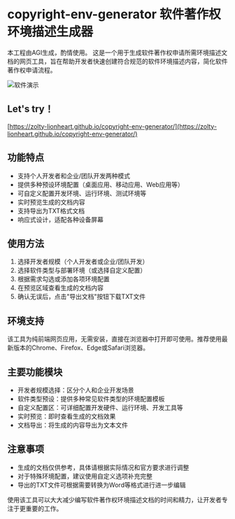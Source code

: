 # copyright-env-generator 软件著作权环境描述生成器
本工程由AGI生成，酌情使用。
这是一个用于生成软件著作权申请所需环境描述文档的网页工具，旨在帮助开发者快速创建符合规范的软件环境描述内容，简化软件著作权申请流程。

![软件演示](intro.gif)

## Let's try！
[https://zolty-lionheart.github.io/copyright-env-generator/](https://zolty-lionheart.github.io/copyright-env-generator/)
## 功能特点

- 支持个人开发者和企业/团队开发两种模式
- 提供多种预设环境配置（桌面应用、移动应用、Web应用等）
- 可自定义配置开发环境、运行环境、测试环境等
- 实时预览生成的文档内容
- 支持导出为TXT格式文档
- 响应式设计，适配各种设备屏幕

## 使用方法

1. 选择开发者规模（个人开发者或企业/团队开发）
2. 选择软件类型与部署环境（或选择自定义配置）
3. 根据需求勾选或添加各项环境配置
4. 在预览区域查看生成的文档内容
5. 确认无误后，点击"导出文档"按钮下载TXT文件

## 环境支持

该工具为纯前端网页应用，无需安装，直接在浏览器中打开即可使用。推荐使用最新版本的Chrome、Firefox、Edge或Safari浏览器。

## 主要功能模块

- 开发者规模选择：区分个人和企业开发场景
- 软件类型预设：提供多种常见软件类型的环境配置模板
- 自定义配置区：可详细配置开发硬件、运行环境、开发工具等
- 实时预览：即时查看生成的文档效果
- 文档导出：将生成的内容导出为文本文件

## 注意事项

- 生成的文档仅供参考，具体请根据实际情况和官方要求进行调整
- 对于特殊环境配置，建议使用自定义选项补充完整
- 导出的TXT文件可根据需要转换为Word等格式进行进一步编辑

使用该工具可以大大减少编写软件著作权环境描述文档的时间和精力，让开发者专注于更重要的工作。